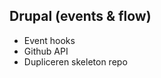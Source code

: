 ## Drupal (events & flow)

<ul>
<li>Event hooks</li>
<li class="highlight-blue fragment">Github API</li>
<li>Dupliceren skeleton repo</li>
</ul>